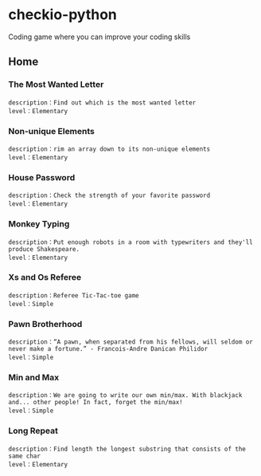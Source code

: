# checkio-python
Coding game where you can improve your coding skills

## Home

### The Most Wanted Letter 
    description：Find out which is the most wanted letter
    level：Elementary

### Non-unique Elements
    description：rim an array down to its non-unique elements
    level：Elementary
    
### House Password
    description：Check the strength of your favorite password
    level：Elementary
    
### Monkey Typing
    description：Put enough robots in a room with typewriters and they'll produce Shakespeare.
    level：Elementary
    
### Xs and Os Referee
    description：Referee Tic-Tac-toe game
    level：Simple
    
### Pawn Brotherhood
    description：“A pawn, when separated from his fellows, will seldom or never make a fortune.” - Francois-Andre Danican Philidor
    level：Simple
    
### Min and Max
    description：We are going to write our own min/max. With blackjack and... other people! In fact, forget the min/max!
    level：Simple
    
### Long Repeat
    description：Find length the longest substring that consists of the same char
    level：Elementary